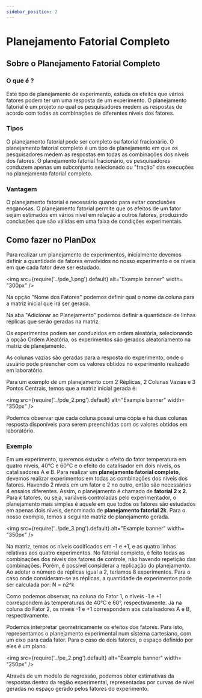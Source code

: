 ```yaml
---
sidebar_position: 2
---
```


# Planejamento Fatorial Completo

## Sobre o Planejamento Fatorial Completo

### O que é ?

Este tipo de planejamento de experimento, estuda os efeitos que vários fatores podem ter um uma resposta de um experimento. O planejamento fatorial é um projeto no qual os pesquisadores medem as respostas de acordo com todas as combinações de diferentes níveis dos fatores. 

### Tipos

O planejamento fatorial pode ser completo ou fatorial fracionário. O planejamento fatorial completo é um tipo de planejamento em que os pesquisadores medem as respostas em todas as combinações dos níveis dos fatores. O planejamento fatorial fracionário, os pesquisadores conduzem apenas um subconjunto selecionado ou "fração" das execuções no planejamento fatorial completo.

### Vantagem

O planejamento fatorial é necessário quando para evitar conclusões enganosas. O planejamento fatorial permite que os efeitos de um fator sejam estimados em vários nível em relação a outros fatores, produzindo conclusões que são válidas em uma faixa de condições experimentais.

## Como fazer no PlanDox

Para realizar um planejamento de experimentos, inicialmente devemos definir a quantidade de fatores envolvidos no nosso experimento e os níveis em que cada fator deve ser estudado.

<img
src={require('../pde_1.png').default}
alt="Example banner"
width= "300px"
/>

Na opção "Nome dos Fatores" podemos definir qual o nome da coluna para a matriz inicial que irá ser gerada.

Na aba "Adicionar ao Planejamento" podemos definir a quantidade de linhas réplicas que serão geradas na matriz.

Os experimentos podem ser conduzidos em ordem aleatória, selecionando a opção Ordem Aleatória, os experimentos são gerados aleatoriamento na matriz de planejamento.

As colunas vazias são geradas para a resposta do experimento, onde o usuário pode preencher com os valores obtidos no experimento realizado em laboratório.

Para um exemplo de um planejamento com 2 Réplicas, 2 Colunas Vazias e 3 Pontos Centrais, temos que a matriz inicial gerada é:

<img
src={require('../pde_2.png').default}
alt="Example banner"
width= "350px"
/>

Podemos observar que cada coluna possui uma cópia e há duas colunas resposta disponíveis para serem preenchidas com os valores obtidos em laboratório.

### Exemplo

Em um experimento, queremos estudar o efeito do fator temperatura em quatro níveis, 40°C e 60°C e o efeito do catalisador em dois níveis, os catalisadores A e B. Para realizar um **planejamento fatorial completo**, devemos realizar experimentos em todas as combinações dos níveis dos fatores. Havendo 2 níveis em um fator e 2 no outro, então são necessários 4 ensaios diferentes. Assim, o planejamento é chamado de **fatorial 2 x 2**.
Para _k_ fatores, ou seja, variáveis controladas pelo experimentador, o planejamento mais simples é aquele em que todos os fatores são estudados em apenas dois níveis, denominado de **planejamento fatorial 2k**.
Para o nosso exemplo, temos a seguinte matriz de planejamento gerada.

<img
src={require('../pde_3.png').default}
alt="Example banner"
width= "350px"
/>

Na matriz, temos os níveis codificados em -1 e +1, e as quatro linhas relativas aos quatro experimentos. No fatorial completo, é feito todas as combinações dos níveis dos fatores de controle, não havendo repetição das combinações. Porém, é possível considerar a replicação do planejamento. Ao adotar o número de réplicas igual a 2, teríamos 8 experimentos.
Para o caso onde consideram-se as réplicas, a quantidade de experimentos pode ser calculada por: N = n2^k

Como podemos observar, na coluna do Fator 1, o níveis -1 e +1 correspondem às temperaturas de 40°C e 60°, respectivamente. Já na coluna do Fator 2, os níveis -1 e +1 correspondem aos catalisadores A e B, respectivamente.

Podemos interpretar geometricamente os efeitos dos fatores. Para isto, representamos o planejamento experimental num sistema cartesiano, com um eixo para cada fator. Para o caso de dois fatores, o espaço definido por eles é um plano.

<img
src={require('../pe_2.png').default}
alt="Example banner"
width= "250px"
/>

Através de um modelo de regressão, podemos obter estimativas da respostas dentro da região experimental, representadas por curvas de nível geradas no espaço gerado pelos fatores do experimento.
